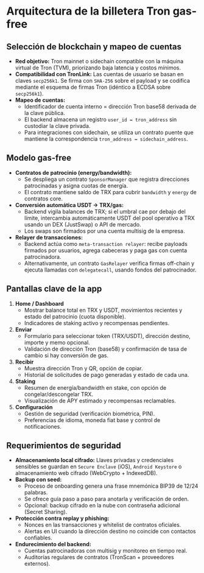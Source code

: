 # Arquitectura de la billetera Tron gas-free

## Selección de blockchain y mapeo de cuentas
- **Red objetivo:** Tron mainnet o sidechain compatible con la máquina virtual de Tron (TVM), priorizando baja latencia y costos mínimos.
- **Compatibilidad con TronLink:** Las cuentas de usuario se basan en claves `secp256k1`. Se firma con `SHA-256` sobre el payload y se codifica mediante el esquema de firmas Tron (idéntico a ECDSA sobre `secp256k1`).
- **Mapeo de cuentas:**
  - Identificador de cuenta interno = dirección Tron base58 derivada de la clave pública.
  - El backend almacena un registro `user_id ↔ tron_address` sin custodiar la clave privada.
  - Para integraciones con sidechain, se utiliza un contrato puente que mantiene la correspondencia `tron_address ↔ sidechain_address`.

## Modelo gas-free
- **Contratos de patrocinio (energy/bandwidth):**
  - Se despliega un contrato `SponsorManager` que registra direcciones patrocinadas y asigna cuotas de energía.
  - El contrato mantiene saldo de TRX para cubrir `bandwidth` y `energy` de contratos core.
- **Conversión automática USDT → TRX/gas:**
  - Backend vigila balances de TRX; si el umbral cae por debajo del límite, intercambia automáticamente USDT del pool operativo a TRX usando un DEX (JustSwap) o API de mercado.
  - Los swaps son firmados por una cuenta multisig de la empresa.
- **Relayer de transacciones:**
  - Backend actúa como `meta-transaction relayer`: recibe payloads firmados por usuarios, agrega cabeceras y paga gas con cuenta patrocinadora.
  - Alternativamente, un contrato `GasRelayer` verifica firmas off-chain y ejecuta llamadas con `delegatecall`, usando fondos del patrocinador.

## Pantallas clave de la app
1. **Home / Dashboard**
   - Mostrar balance total en TRX y USDT, movimientos recientes y estado del patrocinio (cuota disponible).
   - Indicadores de staking activo y recompensas pendientes.
2. **Enviar**
   - Formulario para seleccionar token (TRX/USDT), dirección destino, importe y memo opcional.
   - Validación de dirección Tron (base58) y confirmación de tasa de cambio si hay conversión de gas.
3. **Recibir**
   - Muestra dirección Tron y QR, opción de copiar.
   - Historial de solicitudes de pago generadas y estado de cada una.
4. **Staking**
   - Resumen de energía/bandwidth en stake, con opción de congelar/descongelar TRX.
   - Visualización de APY estimado y recompensas reclamables.
5. **Configuración**
   - Gestión de seguridad (verificación biométrica, PIN).
   - Preferencias de idioma, moneda fiat base y control de notificaciones.

## Requerimientos de seguridad
- **Almacenamiento local cifrado:** Llaves privadas y credenciales sensibles se guardan en `Secure Enclave` (iOS), `Android Keystore` o almacenamiento web cifrado (WebCrypto + IndexedDB).
- **Backup con seed:**
  - Proceso de onboarding genera una frase mnemónica BIP39 de 12/24 palabras.
  - Se ofrece guía paso a paso para anotarla y verificación de orden.
  - Opcional: backup cifrado en la nube con contraseña adicional (Secret Sharing).
- **Protección contra replay y phishing:**
  - Nonces en las transacciones y whitelist de contratos oficiales.
  - Alertas en UI cuando la dirección destino no coincide con contactos confiables.
- **Endurecimiento del backend:**
  - Cuentas patrocinadoras con multisig y monitoreo en tiempo real.
  - Auditorías regulares de contratos (TronScan + proveedores externos).
